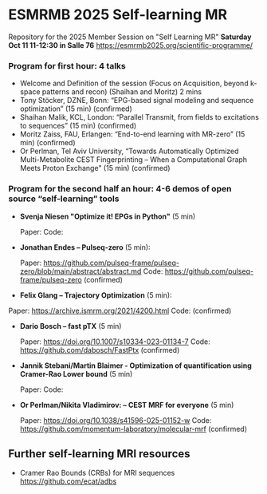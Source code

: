 # ESMRMB 2025 Self-learning MR
Repository for the 2025 Member Session on "Self Learning MR"
**Saturday Oct 11  11-12:30 in Salle 76**
https://esmrmb2025.org/scientific-programme/

### Program for first hour: 4 talks
- Welcome and Definition of the session (Focus on Acquisition, beyond k-space patterns and recon) (Shaihan and Moritz) 2 mins
- Tony Stöcker, DZNE, Bonn: “EPG-based signal modeling and sequence optimization” (15 min) (confirmed)
- Shaihan Malik, KCL, London: “Parallel Transmit, from fields to excitations to sequences” (15 min) (confirmed)
- Moritz Zaiss, FAU, Erlangen: “End-to-end learning with MR-zero” (15 min) (confirmed)
- Or Perlman, Tel Aviv University, “Towards Automatically Optimized Multi-Metabolite CEST Fingerprinting – When a Computational Graph Meets Proton Exchange" (15 min) (confirmed)

### Program for the second half an hour: 4-6 demos of open source “self-learning” tools

- **Svenja Niesen  "Optimize it! EPGs in Python"** (5 min)

  Paper: Code:
  
- **Jonathan Endes – Pulseq-zero** (5 min):
  
  Paper: https://github.com/pulseq-frame/pulseq-zero/blob/main/abstract/abstract.md Code: https://github.com/pulseq-frame/pulseq-zero  (confirmed)

 - **Felix Glang – Trajectory Optimization** (5 min):
  
  Paper: https://archive.ismrm.org/2021/4200.html  Code:      (confirmed)
  
- **Dario Bosch – fast pTX** (5 min)

  Paper: https://doi.org/10.1007/s10334-023-01134-7 Code: https://github.com/dabosch/FastPtx  (confirmed)
  
- **Jannik Stebani/Martin Blaimer - Optimization of quantification using Cramer-Rao Lower bound** (5 min)

   Paper: Code:
  
- **Or Perlman/Nikita Vladimirov: – CEST MRF for everyone** (5 min)

  Paper:  https://doi.org/10.1038/s41596-025-01152-w  Code:  https://github.com/momentum-laboratory/molecular-mrf  (confirmed)



 ## Further self-learning MRI resources

-  Cramer Rao Bounds (CRBs) for MRI sequences   https://github.com/ecat/adbs

